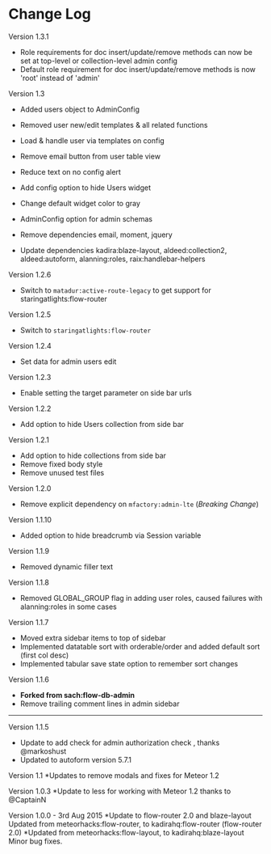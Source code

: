 # Change Log

Version 1.3.1

* Role requirements for doc insert/update/remove methods can now be set at top-level or collection-level admin config
* Default role requirement for doc insert/update/remove methods is now 'root' instead of 'admin'

Version 1.3

* Added users object to AdminConfig
* Removed user new/edit templates & all related functions
* Load & handle user via templates on config
* Remove email button from user table view
* Reduce text on no config alert
* Add config option to hide Users widget
* Change default widget color to gray
* AdminConfig option for admin schemas

* Remove dependencies email, moment, jquery
* Update dependencies kadira:blaze-layout, aldeed:collection2, aldeed:autoform, alanning:roles, raix:handlebar-helpers

Version 1.2.6

* Switch to `matadur:active-route-legacy` to get support for staringatlights:flow-router

Version 1.2.5
* Switch to `staringatlights:flow-router`

Version 1.2.4
* Set data for admin users edit

Version 1.2.3
* Enable setting the target parameter on side bar urls

Version 1.2.2
* Add option to hide Users collection from side bar

Version 1.2.1
* Add option to hide collections from side bar
* Remove fixed body style
* Remove unused test files

Version 1.2.0
* Remove explicit dependency on `mfactory:admin-lte` (*Breaking Change*)

Version 1.1.10
* Added option to hide breadcrumb via Session variable

Version 1.1.9
* Removed dynamic filler text

Version 1.1.8
* Removed GLOBAL_GROUP flag in adding user roles, caused failures with alanning:roles in some cases

Version 1.1.7
* Moved extra sidebar items to top of sidebar
* Implemented datatable sort with orderable/order and added default sort (first col desc)
* Implemented tabular save state option to remember sort changes

Version 1.1.6
* **Forked from sach:flow-db-admin**
* Remove trailing comment lines in admin sidebar

------

Version 1.1.5

* Update to add check for admin authorization check , thanks @markoshust
* Updated to autoform version 5.7.1

Version 1.1
*Updates to remove modals and fixes for Meteor 1.2

Version 1.0.3
*Update to less for working with Meteor 1.2 thanks to @CaptainN

Version 1.0.0 - 3rd Aug 2015
*Update to flow-router 2.0 and blaze-layout Updated from meteorhacks:flow-router, to kadirahq:flow-router (flow-router 2.0)
*Updated from meteorhacks:flow-layout, to kadirahq:blaze-layout Minor bug fixes.
